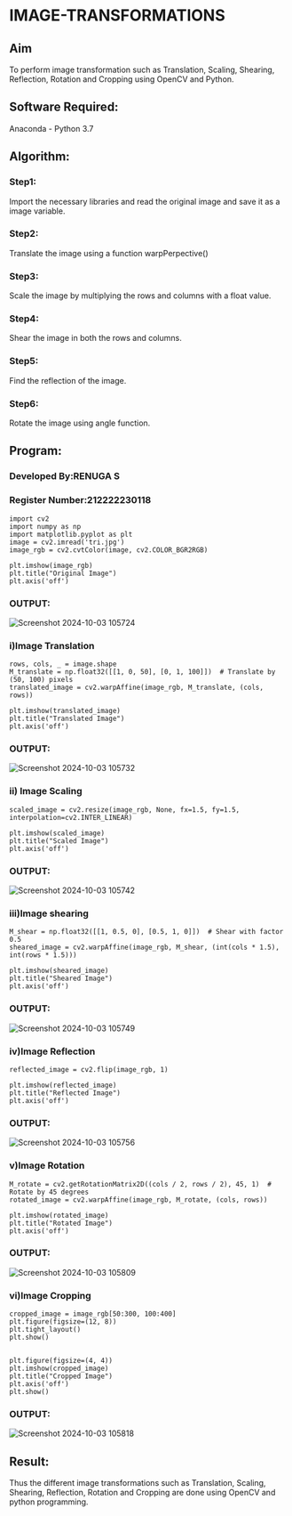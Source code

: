 # IMAGE-TRANSFORMATIONS


## Aim
To perform image transformation such as Translation, Scaling, Shearing, Reflection, Rotation and Cropping using OpenCV and Python.

## Software Required:
Anaconda - Python 3.7

## Algorithm:
### Step1:
Import the necessary libraries and read the original image and save it as a image variable.

### Step2:
Translate the image using a function warpPerpective()

### Step3:
Scale the image by multiplying the rows and columns with a float value.

### Step4:
Shear the image in both the rows and columns.

### Step5:
Find the reflection of the image.

### Step6:
Rotate the image using angle function.

## Program:

### Developed By:RENUGA S
### Register Number:212222230118

```
import cv2
import numpy as np
import matplotlib.pyplot as plt
image = cv2.imread('tri.jpg')
image_rgb = cv2.cvtColor(image, cv2.COLOR_BGR2RGB)

plt.imshow(image_rgb)
plt.title("Original Image")
plt.axis('off')
```
### OUTPUT:
![Screenshot 2024-10-03 105724](https://github.com/user-attachments/assets/a9a70c6b-fce3-4846-a738-b96bc12474e5)

### i)Image Translation
```
rows, cols, _ = image.shape
M_translate = np.float32([[1, 0, 50], [0, 1, 100]])  # Translate by (50, 100) pixels
translated_image = cv2.warpAffine(image_rgb, M_translate, (cols, rows))

plt.imshow(translated_image)
plt.title("Translated Image")
plt.axis('off')
```

### OUTPUT:
![Screenshot 2024-10-03 105732](https://github.com/user-attachments/assets/269e1e8f-27f1-4d63-8f1f-a0c42cdc22a3)


### ii) Image Scaling
```
scaled_image = cv2.resize(image_rgb, None, fx=1.5, fy=1.5, interpolation=cv2.INTER_LINEAR)

plt.imshow(scaled_image)
plt.title("Scaled Image")
plt.axis('off')
```
### OUTPUT:
![Screenshot 2024-10-03 105742](https://github.com/user-attachments/assets/81eaee74-73dc-4a9f-9e8d-896a37bc22ac)


### iii)Image shearing
```
M_shear = np.float32([[1, 0.5, 0], [0.5, 1, 0]])  # Shear with factor 0.5
sheared_image = cv2.warpAffine(image_rgb, M_shear, (int(cols * 1.5), int(rows * 1.5)))

plt.imshow(sheared_image)
plt.title("Sheared Image")
plt.axis('off')
```
### OUTPUT:
![Screenshot 2024-10-03 105749](https://github.com/user-attachments/assets/03e6f8ba-d971-4373-acec-a6c31a16b9cf)


### iv)Image Reflection
```
reflected_image = cv2.flip(image_rgb, 1)

plt.imshow(reflected_image)
plt.title("Reflected Image")
plt.axis('off')
```

### OUTPUT:
![Screenshot 2024-10-03 105756](https://github.com/user-attachments/assets/9119f5c0-cd1d-4e08-b0ec-bca8e8d15dd5)

### v)Image Rotation
```
M_rotate = cv2.getRotationMatrix2D((cols / 2, rows / 2), 45, 1)  # Rotate by 45 degrees
rotated_image = cv2.warpAffine(image_rgb, M_rotate, (cols, rows))

plt.imshow(rotated_image)
plt.title("Rotated Image")
plt.axis('off')
```
### OUTPUT:
![Screenshot 2024-10-03 105809](https://github.com/user-attachments/assets/ffc45741-ce3a-444a-9ae4-fb2a658775f0)



### vi)Image Cropping
```
cropped_image = image_rgb[50:300, 100:400]
plt.figure(figsize=(12, 8))
plt.tight_layout()
plt.show()


plt.figure(figsize=(4, 4))
plt.imshow(cropped_image)
plt.title("Cropped Image")
plt.axis('off')
plt.show()
```

### OUTPUT:
![Screenshot 2024-10-03 105818](https://github.com/user-attachments/assets/2d41a19b-59dd-4176-a6b6-6af6c2839b77)

## Result: 

Thus the different image transformations such as Translation, Scaling, Shearing, Reflection, Rotation and Cropping are done using OpenCV and python programming.
